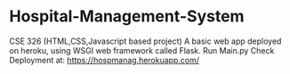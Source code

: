 # Hospital-Management-System
CSE 326 (HTML,CSS,Javascript based project)
A basic web app deployed on heroku, using WSGI web framework called Flask.
Run Main.py
Check Deployment at: https://hospmanag.herokuapp.com/
